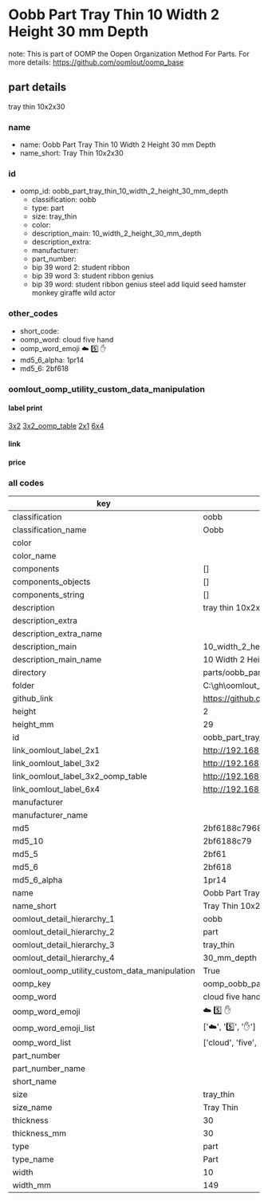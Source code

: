 # Oobb Part Tray Thin 10 Width 2 Height 30 mm Depth  

note: This is part of OOMP the Oopen Organization Method For Parts. For more details: https://github.com/oomlout/oomp_base

##  part details
  



tray thin 10x2x30



### name
* name: Oobb Part Tray Thin 10 Width 2 Height 30 mm Depth
* name_short: Tray Thin 10x2x30 
### id
* oomp_id: oobb_part_tray_thin_10_width_2_height_30_mm_depth
  * classification: oobb
  * type: part
  * size: tray_thin
  * color: 
  * description_main: 10_width_2_height_30_mm_depth
  * description_extra: 
  * manufacturer: 
  * part_number: 
  * bip 39 word 2: student ribbon
  * bip 39 word 3: student ribbon genius
  * bip 39 word: student ribbon genius steel add liquid seed hamster monkey giraffe wild actor

### other_codes
* short_code: 
* oomp_word: cloud five hand
* oomp_word_emoji :cloud: :five: :hand:
* md5_6_alpha: 1pr14
* md5_6: 2bf618






### oomlout_oomp_utility_custom_data_manipulation
#### label print
[3x2](http://192.168.1.245:1112/?label=oomp%201pr14)
[3x2_oomp_table](http://192.168.1.108:1112/?label=oomp%201pr14)
[2x1](http://192.168.1.242:1112/?label=oomp%201pr14)
[6x4](http://192.168.1.55:1112/?label=oomp%201pr14)    

#### link

                              

#### price







### all codes 
| key | value |  
| --- | --- |  
| classification | oobb |  
| classification_name | Oobb |  
| color |  |  
| color_name |  |  
| components | [] |  
| components_objects | [] |  
| components_string | [] |  
| description | tray thin 10x2x30 |  
| description_extra |  |  
| description_extra_name |  |  
| description_main | 10_width_2_height_30_mm_depth |  
| description_main_name | 10 Width 2 Height 30 mm Depth |  
| directory | parts/oobb_part_tray_thin_10_width_2_height_30_mm_depth |  
| folder | C:\gh\oomlout_oobb_version_4_generated_parts\things\oobb_part_tray_thin_10_width_2_height_30_mm_depth |  
| github_link | https://github.com/oomlout/oomlout_oomp_part_src/tree/main/parts/oobb_part_tray_thin_10_width_2_height_30_mm_depth |  
| height | 2 |  
| height_mm | 29 |  
| id | oobb_part_tray_thin_10_width_2_height_30_mm_depth |  
| link_oomlout_label_2x1 | http://192.168.1.242:1112/?label=oomp%201pr14 |  
| link_oomlout_label_3x2 | http://192.168.1.245:1112/?label=oomp%201pr14 |  
| link_oomlout_label_3x2_oomp_table | http://192.168.1.108:1112/?label=oomp%201pr14 |  
| link_oomlout_label_6x4 | http://192.168.1.55:1112/?label=oomp%201pr14 |  
| manufacturer |  |  
| manufacturer_name |  |  
| md5 | 2bf6188c7968b85e09019d52c1ee46bb |  
| md5_10 | 2bf6188c79 |  
| md5_5 | 2bf61 |  
| md5_6 | 2bf618 |  
| md5_6_alpha | 1pr14 |  
| name | Oobb Part Tray Thin 10 Width 2 Height 30 mm Depth |  
| name_short | Tray Thin 10x2x30  |  
| oomlout_detail_hierarchy_1 | oobb |  
| oomlout_detail_hierarchy_2 | part |  
| oomlout_detail_hierarchy_3 | tray_thin |  
| oomlout_detail_hierarchy_4 | 30_mm_depth |  
| oomlout_oomp_utility_custom_data_manipulation | True |  
| oomp_key | oomp_oobb_part_tray_thin_10_width_2_height_30_mm_depth |  
| oomp_word | cloud five hand |  
| oomp_word_emoji | :cloud: :five: :hand: |  
| oomp_word_emoji_list | [':cloud:', ':five:', ':hand:'] |  
| oomp_word_list | ['cloud', 'five', 'hand'] |  
| part_number |  |  
| part_number_name |  |  
| short_name |  |  
| size | tray_thin |  
| size_name | Tray Thin |  
| thickness | 30 |  
| thickness_mm | 30 |  
| type | part |  
| type_name | Part |  
| width | 10 |  
| width_mm | 149 |  
